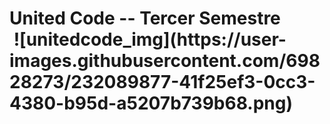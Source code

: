 <h1> United Code -- Tercer Semestre
<br> 
<img> ![unitedcode_img](https://user-images.githubusercontent.com/69828273/232089877-41f25ef3-0cc3-4380-b95d-a5207b739b68.png)
